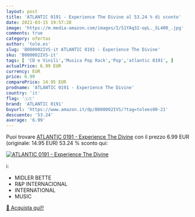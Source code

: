 ```yaml
---
layout: post
title: 'ATLANTIC 0191 - Experience The Divine al 53.24 % di sconto'
date: 2021-03-15 19:57:28
image: 'https://m.media-amazon.com/images/I/51YAq32-opL._SL400_.jpg'
comments: true
category: ofertas
author: 'tole.es'
slug: 'B000002IVS-it ATLANTIC 0191 - Experience The Divine'
sku: 'B000002IVS-it'
tags: [ 'CD e Vinili','Musica Pop Rock','Pop','atlantic 0191', ]
actualPrice: 6.99 EUR
currency: EUR
price: 6.99
comparePrice: 14.95 EUR
prodname: 'ATLANTIC 0191 - Experience The Divine'
country: 'it'
flag: '🇮🇹'
brand: 'ATLANTIC 0191'
buyurl: 'https://www.amazon.it/dp/B000002IVS/?tag=tolees00-21'
descuento: '53.24'
average: '6.99'
---
```


Puoi trovare [ATLANTIC 0191 - Experience The Divine](https://www.amazon.it/dp/B000002IVS/?tag=tolees00-21) con il prezzo 6.99 EUR (originale: 14.95 EUR) 53.24 % sconto qui:

[![ATLANTIC 0191 - Experience The Divine](https://m.media-amazon.com/images/I/51YAq32-opL._SL400_.jpg)](https://www.amazon.it/dp/B000002IVS/?tag=tolees00-21)

ℹ️:

- MIDLER BETTE
- R&P INTERNACIONAL
- INTERNATIONAL
- MUSIC

[🛒 Acquista qui!!](https://www.amazon.it/dp/B000002IVS/?tag=tolees00-21)
